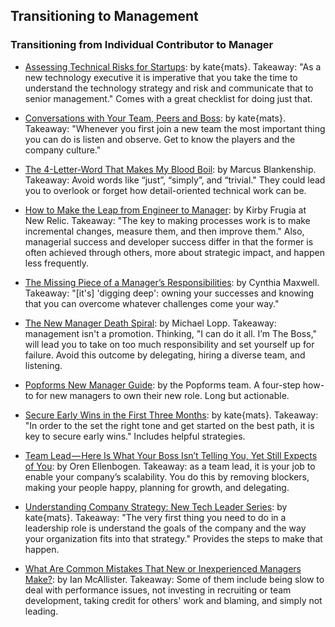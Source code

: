 ## Transitioning to Management

### Transitioning from Individual Contributor to Manager 

- [Assessing Technical Risks for Startups](http://katemats.com/assessing-technical-risks-for-startups-new-tech-leader-series/): by kate{mats}. Takeaway: "As a new technology executive it is imperative that you take the time to understand the technology strategy and risk and communicate that to senior management." Comes with a great checklist for doing just that.

- [Conversations with Your Team, Peers and Boss](http://katemats.com/conversations-with-your-team-peers-and-boss-guide-for-new-leaders/): by kate{mats}. Takeaway: "Whenever you first join a new team the most important thing you can do is listen and observe.  Get to know the players and the company culture."

- [The 4-Letter-Word That Makes My Blood Boil](https://medium.com/maker-to-manager/the-4-letter-word-word-that-makes-my-blood-boil-d4771df63a1): by Marcus Blankenship. Takeaway: Avoid words like “just”, “simply”, and “trivial." They could lead you to overlook or forget how detail-oriented technical work can be.

- [How to Make the Leap from Engineer to Manager](http://blog.newrelic.com/2014/07/23/measuring-manager-success/): by Kirby Frugia at New Relic. Takeaway: "The key to making processes work is to make incremental changes, measure them, and then improve them." Also, managerial success and developer success differ in that the former is often achieved through others, more about strategic impact, and happen less frequently.

- [The Missing Piece of a Manager’s Responsibilities](https://medium.com/@uicynthia/the-missing-piece-of-a-managers-responsibilities-bc64fa2678a1): by Cynthia Maxwell. Takeaway: "[it's] 'digging deep': owning your successes and knowing that you can overcome whatever challenges come your way."

- [The New Manager Death Spiral](https://medium.com/@rands/the-new-manager-death-spiral-51a806b252dd#.3678kokzb): by Michael Lopp. Takeaway: management isn't a promotion. Thinking, "I can do it all. I’m The Boss," will lead you to take on too much responsibility and set yourself up for failure. Avoid this outcome by delegating, hiring a diverse team, and listening.

- [Popforms New Manager Guide](https://gallery.mailchimp.com/44b412d7516b3a88b8be5c8c9/files/new_manager_guide_popforms.pdf): by the Popforms team. A four-step how-to for new managers to own their new role. Long but actionable.

- [Secure Early Wins in the First Three Months](http://katemats.com/secure-early-wins-tech-leader-series/): by kate{mats}. Takeaway: "In order to the set the right tone and get started on the best path, it is key to secure early wins." Includes helpful strategies.

- [Team Lead — Here Is What Your Boss Isn’t Telling You, Yet Still Expects of You](https://medium.com/@orenellenbogen/team-lead-here-is-what-your-boss-isnt-telling-you-yet-still-expects-of-you-69f0e174e534): by Oren Ellenbogen. Takeaway: as a team lead, it is your job to enable your company’s scalability. You do this by removing blockers, making your people happy, planning for growth, and delegating.
 
 - [Understanding Company Strategy: New Tech Leader Series](http://katemats.com/understanding-company-strategy-new-tech-leader-series/): by kate{mats}. Takeaway: "The very first thing you need to do in a leadership role is understand the goals of the company and the way your organization fits into that strategy." Provides the steps to make that happen.

 - [What Are Common Mistakes That New or Inexperienced Managers Make?](https://www.quora.com/Management/What-are-common-mistakes-that-new-or-inexperienced-managers-make/answer/Ian-McAllister): by Ian McAllister. Takeaway: Some of them include being slow to deal with performance issues, not investing in recruiting or team development, taking credit for others' work and blaming, and simply not leading.

